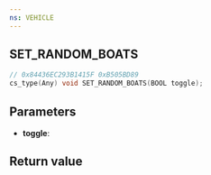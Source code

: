 ```yaml
---
ns: VEHICLE
---
```

## SET_RANDOM_BOATS

```c
// 0x84436EC293B1415F 0xB505BD89
cs_type(Any) void SET_RANDOM_BOATS(BOOL toggle);
```

## Parameters
* **toggle**: 

## Return value
